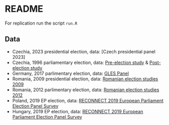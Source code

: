 # README

For replication run the script `run.R`

## Data  

- Czechia, 2023 presidential election, data: [Czech presidential panel 2023]  
- Czechia, 1996 parliamentary election, data: [Pre-election study](https://doi.org/10.4232/1.3631) & [Post-election study](https://doi.org/10.4232/1.3633)  
- Germany, 2017 parlimentary election, data: [GLES Panel](https://doi.org/10.4232/1.14114)  
- Romania, 2009 presidential election, data: [Romanian election studies 2009](https://doi.org/10.7910/DVN/0L8N8C)  
- Romania, 2012 parlimentary election, data: [Romanian election studies 2012](https://doi.org/10.7910/DVN/3F7D4J)  
- Poland, 2019 EP election, data: [RECONNECT 2019 European Parliament Election Panel Survey](https://doi.org/10.11587/MOV0EZ)  
- Hungary, 2019 EP election, data: [RECONNECT 2019 European Parliament Election Panel Survey](https://doi.org/10.11587/MOV0EZ)  
